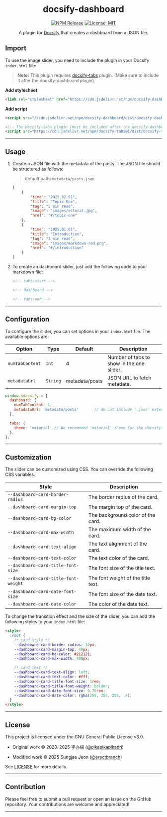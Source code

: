 <div align="center">

# docsify-dashboard

[![NPM Release](https://img.shields.io/npm/v/docsify-dashboard.svg?logo=npm&style=flat-square)](https://www.npmjs.com/package/docsify-dashboard)
[![License: MIT](https://img.shields.io/badge/License-GPLv3-yellow.svg?style=flat-square)](https://github.com/erectbranch/docsify-dashboard/blob/master/LICENSE)

A plugin for [Docsify](https://docsify.js.org/#/) that creates a dashboard from a JSON file.

</div>

## Import

To use the image slider, you need to include the plugin in your Docsify `index.html` file:

> **Note:** This plugin requires [docsify-tabs](https://jhildenbiddle.github.io/docsify-tabs/#/) plugin. (Make sure to include it after the docsify-dashboard plugin)

**Add stylesheet**

```html
<link rel="stylesheet" href="https://cdn.jsdelivr.net/npm/docsify-dashboard/dist/dashboard.min.css">
```

**Add script**

```html
<script src="//cdn.jsdelivr.net/npm/docsify-dashboard/dist/docsify-dashboard.min.js"></script>

<!-- The docsify-tabs plugin (must be included after the docsify-dashboard plugin) -->
<script src="https://cdn.jsdelivr.net/npm/docsify-tabs@1/dist/docsify-tabs.min.js"></script>
```

---

## Usage

1. Create a JSON file with the metadata of the posts. The JSON file should be structured as follows:

    > default path: `metadata/posts.json`

    ```json
    [
        {
            "time": "2025.02.01",
            "title": "Topic One",
            "tag": "5 min read",
            "image": "images/octocat.jpg",
            "href": "#/topic-one"
        },
        {
            "time": "2025.01.01",
            "title": "Introduction",
            "tag": "3 min read",
            "image": "images/markdown-red.png",
            "href": "#/introduction"
        }
    ]
    ```

2. To create an dashboard slider, just add the following code to your markdown file:

    ```markdown
    <!-- tabs:start -->

    <!-- dashboard -->

    <!-- tabs:end -->
    ```

---

## Configuration

To configure the slider, you can set options in your `index.html` file. The available options are:

| Option | Type | Default | Description |
| --- | --- | --- | --- |
| `numTabContent` | `Int` | 4 | Number of tabs to show in the one slider. |
| `metadataUrl` | `String` | metadata/posts | JSON URL to fetch metadata. |

```javascript
window.$docsify = {
  dashboard: {
    numTabContent: 4,
    metadataUrl: 'metadata/posts'       // do not include '.json' extension
  },

  tabs: {
    theme: 'material' // We recommend 'material' theme for the docsify-tabs
  },
};
```

---

## Customization

The slider can be customized using CSS. You can override the following CSS variables.

| Style | Description |
| --- | --- |
| `--dashboard-card-border-radius` | The border radius of the card. |
| `--dashboard-card-margin-top` | The margin top of the card. |
| `--dashboard-card-bg-color` | The background color of the card. |
| `--dashboard-card-max-width` | The maximum width of the card. |
| `--dashboard-card-text-align` | The text alignment of the card. |
| `--dashboard-card-text-color` | The text color of the card. |
| `--dashboard-card-title-font-size` | The font size of the title text. |
| `--dashboard-card-title-font-weight` | The font weight of the title text. |
| `--dashboard-card-date-font-size` | The font size of the date text. |
| `--dashboard-card-date-color` | The color of the date text. |

To change the transition effect and the size of the slider, you can add the following styles to your `index.html` file:

```html
<style>
  :root {
    /* card style */
    --dashboard-card-border-radius: 10px;
    --dashboard-card-margin-top: 40px; 
    --dashboard-card-bg-color: #212121; 
    --dashboard-card-max-width: 400px;

    /* card text */
    --dashboard-card-text-align: left; 
    --dashboard-card-text-color: #fff;
    --dashboard-card-title-font-size: 1rem; 
    --dashboard-card-title-font-weight: bolder; 
    --dashboard-card-date-font-size: 0.75rem; 
    --dashboard-card-date-color: rgba(255, 255, 255, .4); 
  }
</style>
```

---

## License

This project is licensed under the GNU General Public License v3.0.

- Original work © 2023–2025 李亦楊 ([@pikapikapikaori](https://github.com/pikapikapikaori))

- Modified work © 2025 Sungjae Jeon ([@erectbranch](https://github.com/erectbranch))

See [LICENSE](LICENSE) for more details.

---

## Contribution

Please feel free to submit a pull request or open an issue on the GitHub repository. Your contributions are welcome and appreciated!

---